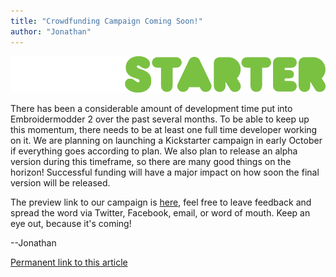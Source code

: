 ```yaml
---
title: "Crowdfunding Campaign Coming Soon!"
author: "Jonathan"
---
```


<a href="http://www.kickstarter.com/projects/redteam316/369640335?token=57f7685e"><img class="img" src="images/kickstarter/kickstarter-logo-dark.png" alt="Kickstarter Logo" /></a>

There has been a considerable amount of development time put into Embroidermodder 2 over the past several months.
To be able to keep up this momentum, there needs to be at least one full time developer working on it.
We are planning on launching a Kickstarter campaign in early October if everything goes according to plan.
We also plan to release an alpha version during this timeframe, so there are many good things on the horizon!
Successful funding will have a major impact on how soon the final version will be released.

The preview link to our campaign is <a href="http://www.kickstarter.com/projects/redteam316/369640335?token=57f7685e">here</a>, feel free to leave feedback and spread the word via Twitter, Facebook, email, or word of mouth. Keep an eye out, because it's coming!

--Jonathan

[Permanent link to this article](news0.html#kickstarter)
